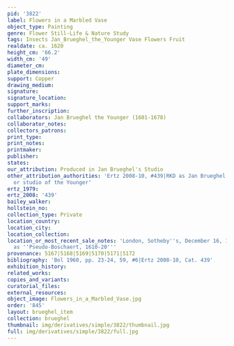 ```yaml
---
pid: '3822'
label: Flowers in a Marbled Vase
object_type: Painting
genre: Flower Still-Life & Nature Study
tags: Insects Jan_Brueghel_the_Younger Vase Flowers Fruit
realdate: ca. 1620
height_cm: '66.2'
width_cm: '49'
diameter_cm: 
plate_dimensions: 
support: Copper
drawing_medium: 
signature: 
signature_location: 
support_marks: 
further_inscription: 
collaborators: Jan Brueghel the Younger (1601-1678)
collaborator_notes: 
collectors_patrons: 
print_type: 
print_notes: 
printmaker: 
publisher: 
states: 
our_attribution: Produced in Jan Brueghel's Studio
other_attribution_authorities: 'Ertz 2008-10, #439|RKD as Jan Brueghel the Younger
  or studio of the Younger'
ertz_1979: 
ertz_2008: '439'
bailey_walker: 
hollstein_no: 
collection_type: Private
location_country: 
location_city: 
location_collection: 
location_or_most_recent_sale_notes: 'London, Sotheby''s, December 16, 1999, inv. #17
  as ''Pseudo-Boschaert, 1610-20'''
provenance: 5167|5168|5169|5170|5171|5172
bibliography: 'Bol 1960, pp. 23-24, 59, #6|Ertz 2008-10, Cat. 439'
exhibition_history: 
related_works: 
copies_and_variants: 
curatorial_files: 
external_resources: 
object_image: Flowers_in_a_Marbled_Vase.jpg
order: '845'
layout: brueghel_item
collection: brueghel
thumbnail: img/derivatives/simple/3822/thumbnail.jpg
full: img/derivatives/simple/3822/full.jpg
---
```

